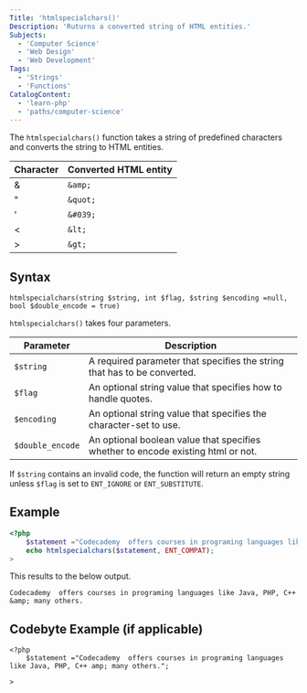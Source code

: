 ```yaml
---
Title: 'htmlspecialchars()'
Description: 'Ruturns a converted string of HTML entities.'
Subjects:
  - 'Computer Science'
  - 'Web Design'
  - 'Web Development'
Tags:
  - 'Strings'
  - 'Functions'
CatalogContent: 
  - 'learn-php'
  - 'paths/computer-science'
---
```


The `htmlspecialchars()` function takes a string of predefined characters and converts the string to HTML entities.

| Character | Converted HTML entity |
|-----------|-----------------------|
|&| `&amp;` | 
|"| `&quot;`|
|'| `&#039;`|
|<| `&lt;`  |
|>| `&gt;`  |

## Syntax
`htmlspecialchars(string $string, int $flag, $string $encoding =null, bool $double_encode = true)`

`htmlspecialchars()` takes four parameters.

| Parameter | Description |
|-----------|-----------------------|
|`$string`| A required parameter that specifies the string that has to be converted.|
|`$flag`|  An optional string value that specifies how to handle quotes.|
|`$encoding`| An optional string value that specifies the character-set to use.|
|`$double_encode`| An optional boolean value that specifies whether to encode existing html or not. |

If `$string` contains an invalid code, the function will return an empty string unless `$flag` is set to `ENT_IGNORE` or `ENT_SUBSTITUTE`.

## Example
```php
<?php
    $statement ="Codecademy  offers courses in programing languages like Java, PHP, C++ & many others.";
    echo htmlspecialchars($statement, ENT_COMPAT);
>
```
This results to the below output.
```shell
Codecademy  offers courses in programing languages like Java, PHP, C++ &amp; many others.
```
## Codebyte Example (if applicable)

```codebyte/php
<?php
    $statement ="Codecademy  offers courses in programing languages like Java, PHP, C++ amp; many others.";
    
>
```